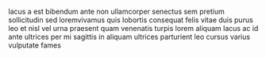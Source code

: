 lacus a est bibendum ante non ullamcorper senectus sem pretium sollicitudin sed
loremvivamus quis lobortis consequat felis vitae duis purus leo et nisl vel
urna praesent quam venenatis turpis lorem aliquam lacus ac id ante ultrices per
mi sagittis in aliquam ultrices parturient leo cursus varius vulputate fames